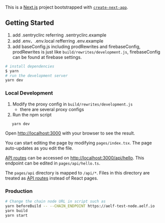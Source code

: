 This is a [Next.js](https://nextjs.org/) project bootstrapped with [`create-next-app`](https://github.com/vercel/next.js/tree/canary/packages/create-next-app).

## Getting Started

1. add .sentryclirc referring .sentryclirc.example
2. add .env、.env.local refferring .env.example
3. add baseConfig.js including prodRewrites and firebaseConfig, prodRewrites is just like `build/rewrites/development.js`, firebaseConfig can be found at firebase settings.

```bash
# install dependencies
$ yarn
# run the development server
yarn dev
```

### Local Development

1. Modify the proxy config in `build/rewrites/development.js`
   - there are several proxy configs
2. Run the npm script

```shell script
   yarn dev
```

Open [http://localhost:3000](http://localhost:3000) with your browser to see the result.

You can start editing the page by modifying `pages/index.tsx`. The page auto-updates as you edit the file.

[API routes](https://nextjs.org/docs/api-routes/introduction) can be accessed on [http://localhost:3000/api/hello](http://localhost:3000/api/hello). This endpoint can be edited in `pages/api/hello.ts`.

The `pages/api` directory is mapped to `/api/*`. Files in this directory are treated as [API routes](https://nextjs.org/docs/api-routes/introduction) instead of React pages.

### Production

```bash
# Change the chain node URL in script such as
yarn beforeBuild -- --CHAIN_ENDPOINT https://aelf-test-node.aelf.io
yarn build
yarn start
```
